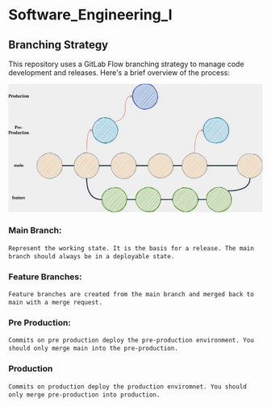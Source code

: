 # Software_Engineering_I

## Branching Strategy

This repository uses a GitLab Flow branching strategy to manage code development and releases. Here's a brief overview of the process:

![GitLab Flow](GitLabFlow.webp)
### Main Branch:
    Represent the working state. It is the basis for a release. The main branch should always be in a deployable state.

### Feature Branches:
    Feature branches are created from the main branch and merged back to main with a merge request.

### Pre Production:
    Commits on pre production deploy the pre-production environment. You should only merge main into the pre-production.

### Production
    Commits on production deploy the production enviromnet. You should only merge pre-production into production.